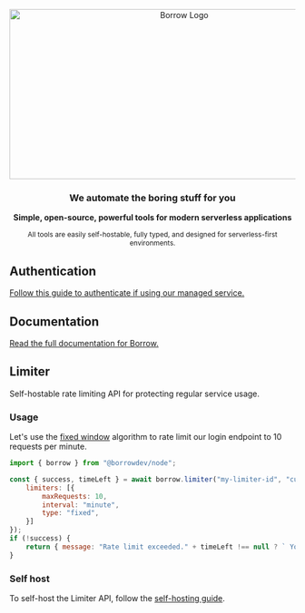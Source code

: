 <p align="center">
  <img src="https://borrow.dev/opengraph-image.png" alt="Borrow Logo" width="600" height="300" />
</p>

<h3 align="center">We automate the boring stuff for you</h3>

<p align="center">
  <b>Simple, open-source, powerful tools for modern serverless applications</b><br>
</p>

<p align="center" style="font-size:12px">
  All tools are easily self-hostable, fully typed, and designed for serverless-first environments.
</p>

## Authentication
[Follow this guide to authenticate if using our managed service.](https://borrow.dev/documentation/limiter/quick-start#authentication)

## Documentation
[Read the full documentation for Borrow.](https://borrow.dev/documentation)

## Limiter
Self-hostable rate limiting API for protecting regular service usage.

### Usage

Let's use the [fixed window](https://borrow.dev/documentation/limiter/algorithms#fixed-window) algorithm to rate limit our login endpoint to 10 requests per minute.

```javascript
import { borrow } from "@borrowdev/node";

const { success, timeLeft } = await borrow.limiter("my-limiter-id", "current-user-id", {
	limiters: [{
		maxRequests: 10,
		interval: "minute",
		type: "fixed",
	}]
});
if (!success) {
	return { message: "Rate limit exceeded." + timeLeft !== null ? ` You can try again in ${timeLeft} seconds.` : "" };
}
```

### Self host
To self-host the Limiter API, follow the [self-hosting guide](https://borrow.dev/documentation/limiter/self-hosting).